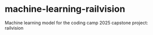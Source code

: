 # machine-learning-railvision
Machine learning model for the coding camp 2025 capstone project: railvision
